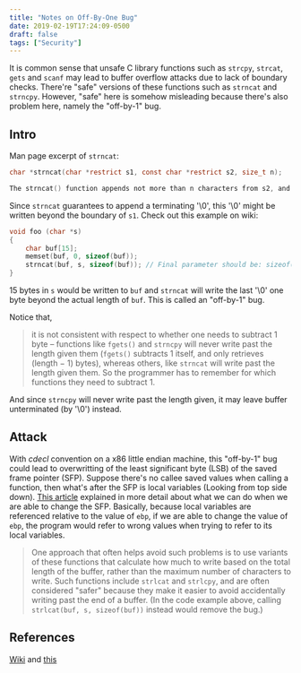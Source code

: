 ```yaml
---
title: "Notes on Off-By-One Bug"
date: 2019-02-19T17:24:09-0500
draft: false
tags: ["Security"]
---
```


It is common sense that unsafe C library functions such as `strcpy`, `strcat`, `gets` and `scanf` may lead to buffer overflow attacks due to lack of boundary checks. There're "safe" versions of these functions such as `strncat` and `strncpy`. However, "safe" here is somehow misleading because there's also problem here, namely the "off-by-1" bug.

<!--more-->

## Intro

Man page excerpt of `strncat`:

```c
char *strncat(char *restrict s1, const char *restrict s2, size_t n);

The strncat() function appends not more than n characters from s2, and then adds a terminating '\0'.
```

Since `strncat` guarantees to append a terminating '\0', this '\0' might be written beyond the boundary of `s1`. Check out this example on wiki:

```c
void foo (char *s) 
{
    char buf[15];
    memset(buf, 0, sizeof(buf));
    strncat(buf, s, sizeof(buf)); // Final parameter should be: sizeof(buf)-1
}
```

15 bytes in `s` would be written to `buf` and `strncat` will write the last '\0' one byte beyond the actual length of `buf`. This is called an "off-by-1" bug.

Notice that,

> it is not consistent with respect to whether one needs to subtract 1 byte – functions like `fgets()` and `strncpy` will never write past the length given them (`fgets()` subtracts 1 itself, and only retrieves (length − 1) bytes), whereas others, like `strncat` will write past the length given them. So the programmer has to remember for which functions they need to subtract 1.

And since `strncpy` will never write past the length given, it may leave buffer unterminated (by '\0') instead.

## Attack

With *cdecl* convention on a x86 little endian machine, this "off-by-1" bug could lead to overwritting of the least significant byte (LSB) of the saved frame pointer (SFP). Suppose there's no callee saved values when calling a function, then what's after the SFP is local variables (Looking from top side down). [This article](http://theamazingking.com/tut4.php) explained in more detail about what we can do when we are able to change the SFP. Basically, because local variables are referenced relative to the value of `ebp`, if we are able to change the value of `ebp`, the program would refer to wrong values when trying to refer to its local variables.

> One approach that often helps avoid such problems is to use variants of these functions that calculate how much to write based on the total length of the buffer, rather than the maximum number of characters to write. Such functions include `strlcat` and `strlcpy`, and are often considered "safer" because they make it easier to avoid accidentally writing past the end of a buffer. (In the code example above, calling `strlcat(buf, s, sizeof(buf))` instead would remove the bug.)

## References

[Wiki](https://en.wikipedia.org/wiki/Off-by-one_error) and [this](http://theamazingking.com/tut4.php)

